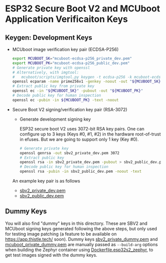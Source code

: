 # ESP32 Secure Boot V2 and MCUboot Application Verificaiton Keys

## Keygen: Development Keys

- MCUboot image verification key pair (ECDSA-P256)

  ```bash
  export MCUBOOT_SK="mcuboot-ecdsa-p256_private_dev.pem"
  export MCUBOOT_PK="mcuboot-ecdsa-p256_public_dev.pem"
  # Generate private key with openssl
  # Alternatively, with imgtool:
  #   mcuboot/scripts/imgtool.py keygen -t ecdsa-p256 -k mcuboot-ecdsa-p256_private.pem
  openssl ecparam -name prime256v1 -genkey -noout -out "${MCUBOOT_SK}"
  # Extract public key from private key
  openssl ec -in "${MCUBOOT_SK}" -pubout -out "${MCUBOOT_PK}"
  # Decode public key for human inspection
  openssl ec -pubin -in ${MCUBOOT_PK} -text -noout
  ```

- Secure Boot V2 signing/verification key pair (RSA-3072)

  - Generate development signing key

    ESP32 secure boot V2 uses 3072-bit RSA key pairs. One can configure up to 3
    keys (Keys #0, #1, #2) in the hardware root-of-trust in efuses. But we are
    going to support only 1 key (Key #0).

    ```bash
    # Generate private key
    openssl genrsa -out sbv2_private_dev.pem 3072
    # Extract public key
    openssl rsa -in sbv2_private_dev.pem -pubout > sbv2_public_dev.pem
    # Decode public key for human inspection
    openssl rsa -pubin -in sbv2_public_dev.pem -noout -text
    ```

  An example key pair is as follows

  - [sbv2_private_dev.pem](./sbv2_private_dev.pem)
  - [sbv2_public_dev.pem](./sbv2_public_dev.pem)


## Dummy Keys

You will also find "dummy" keys in this directory. These are SBV2 and MCUboot
signing keys generated following the above steps, but only used for testing
image patching (a feature to be available on <https://app.thistle.tech/> soon).
Dummy keys [sbv2_private_dummy.pem](./sbv2_private_dummy.pem) and
[mcuboot_private_dummy.pem](./mcuboot_private_dummy.pem) are manually passed as
`--build-arg` options when building the Zephyr container using
[Dockerfile.esp32s2_zephyr](../Dockerfile.esp32s2_zephyr), to get test images
signed with the dummy keys.